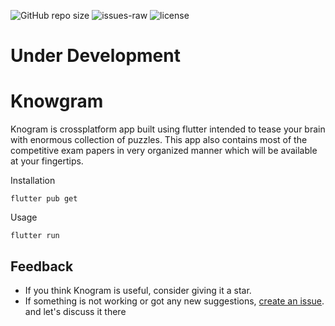 ![GitHub repo size](https://img.shields.io/github/repo-size/Sha-Kumar/Graphino)
![issues-raw](https://img.shields.io/github/issues-raw/Sha-Kumar/Graphino)
![license](https://img.shields.io/github/license/Sha-Kumar/Graphino)

# Under Development

# Knowgram

Knogram is crossplatform app built using flutter intended to tease your brain with enormous collection of puzzles. This app also contains most of the competitive exam papers in very organized manner which will be available at your fingertips.

Installation

```
flutter pub get
```
Usage 

```
flutter run
```

## Feedback
- If you think Knogram is useful, consider giving it a star.
- If something is not working or got any new suggestions, [create an issue](https://github.com/Sha-Kumar/Graphino/issues/new). and let's discuss it there